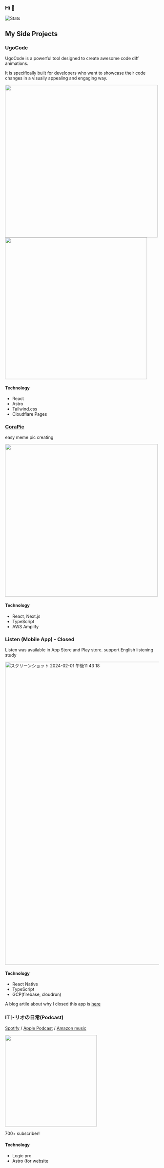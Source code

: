 ### Hi 👋

![Stats](https://github-readme-stats.vercel.app/api?username=spice-z&theme=jolly&count_private=true&show_icons=true) 


## My Side Projects

### [UgoCode](https://ugocode.com/)

UgoCode is a powerful tool designed to create awesome code diff animations. 

It is specifically built for developers who want to showcase their code changes in a visually appealing and engaging way. 

<img src="https://github.com/Spice-Z/Spice-Z/assets/15419227/e53d85f0-43be-401a-95db-17d8604f3208" width=500 />

<img src="https://github.com/Spice-Z/Spice-Z/assets/15419227/01e1e030-be17-4b18-97e5-2394b8bde499" width=465 />

#### Technology

- React
- Astro
- Tailwind.css
- Cloudflare Pages


### [CoraPic](https://www.cora-pic.com/en) 

easy meme pic creating

<img src="https://github.com/Spice-Z/Spice-Z/assets/15419227/a993f29f-da63-4181-bc42-cd3ca61583b3" width=500 />

#### Technology

- React, Next.js
- TypeScript
- AWS Amplify

### Listen (Mobile App) - Closed

Listen was available in App Store and Play store.
support English listening study

<img width="993" alt="スクリーンショット 2024-02-01 午後11 43 18" src="https://github.com/Spice-Z/Spice-Z/assets/15419227/ac39b49c-5011-4342-ac51-fb0bc5d3603e">

#### Technology

- React Native
- TypeScript
- GCP(firebase, cloudrun)

A blog artile about why I closed this app is [here](https://dev.to/rabspice/i-decided-to-close-my-mobile-app-3plg)

### ITトリオの日常(Podcast)

[Spotify](https://open.spotify.com/show/4swQbE6pLzOz3p1Z9Etkqc) / [Apple Podcast](https://podcasts.apple.com/jp/podcast/it%E3%83%88%E3%83%AA%E3%82%AA%E3%81%AE%E6%97%A5%E5%B8%B8-%E3%82%A8%E3%83%B3%E3%82%B8%E3%83%8B%E3%82%A23%E4%BA%BA%E3%81%8C%E3%82%AB%E3%82%B8%E3%83%A5%E3%82%A2%E3%83%AB%E3%81%AB%E5%AD%A6%E3%81%B3%E3%82%92%E6%B7%B1%E3%82%81%E3%82%8B%E3%83%A9%E3%82%B8%E3%82%AA/id1644482809) / [Amazon music](https://music.amazon.co.jp/podcasts/fdfe7e3f-4ddb-4717-9501-414e5dabcf3b/it%E3%83%88%E3%83%AA%E3%82%AA%E3%81%AE%E6%97%A5%E5%B8%B8-%E3%82%A8%E3%83%B3%E3%82%B8%E3%83%8B%E3%82%A23%E4%BA%BA%E3%81%8C%E3%82%AB%E3%82%B8%E3%83%A5%E3%82%A2%E3%83%AB%E3%81%AB%E5%AD%A6%E3%81%B3%E3%82%92%E6%B7%B1%E3%82%81%E3%82%8B%E3%83%A9%E3%82%B8%E3%82%AA)

<img src="https://github.com/Spice-Z/Spice-Z/assets/15419227/36a79545-b601-4afd-a629-5e6fa76fdac6" width=300 />

700+ subscriber!

#### Technology

- Logic pro
- Astro (for website
